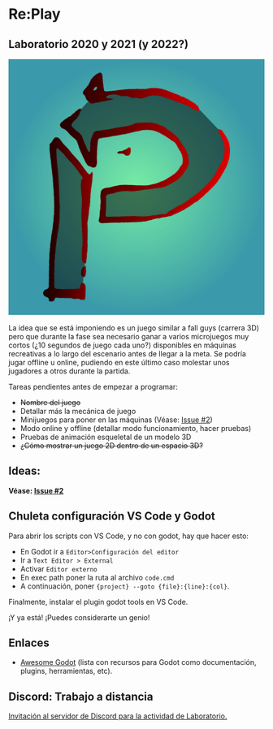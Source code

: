 # Re:Play
## Laboratorio 2020 y 2021 (y 2022?)

![Re:Playmenosmalo](./assets/re-play.jpg)


La idea que se está imponiendo es un juego similar a fall guys (carrera 3D) pero que durante la fase sea necesario ganar a varios microjuegos muy cortos (¿10 segundos de juego cada uno?) disponibles en máquinas recreativas a lo largo del escenario antes de llegar a la meta. Se podría jugar offline u online, pudiendo en este último caso molestar unos jugadores a otros durante la partida.

Tareas pendientes antes de empezar a programar:
* ~~Nombre del juego~~
* Detallar más la mecánica de juego
* Minijuegos para poner en las máquinas (Véase: [Issue #2](https://github.com/codemonsters/re-play/issues/2))
* Modo online y offline (detallar modo funcionamiento, hacer pruebas)
* Pruebas de animación esqueletal de un modelo 3D 
* ~~¿Cómo mostrar un juego 2D dentro de un espacio 3D?~~

## Ideas:

**Véase: [Issue #2](https://github.com/codemonsters/re-play/issues/2)**

  
## Chuleta configuración VS Code y Godot
  Para abrir los scripts con VS Code, y no con godot, hay que hacer esto:
* En Godot ir a ```Editor>Configuración del editor```
* Ir a ```Text Editor > External```
* Activar ```Editor externo```
* En exec path poner la ruta al archivo ```code.cmd```
* A continuación, poner  ```{project} --goto {file}:{line}:{col}```.

Finalmente, instalar el plugin godot tools en VS Code.

¡Y ya está! ¡Puedes considerarte un genio!

## Enlaces

* [Awesome Godot](https://github.com/godotengine/awesome-godot) (lista con recursos para Godot como documentación, plugins, herramientas, etc).

## Discord: Trabajo a distancia
[Invitación al servidor de Discord para la actividad de Laboratorio.](https://discord.gg/ZQaNtRF)
